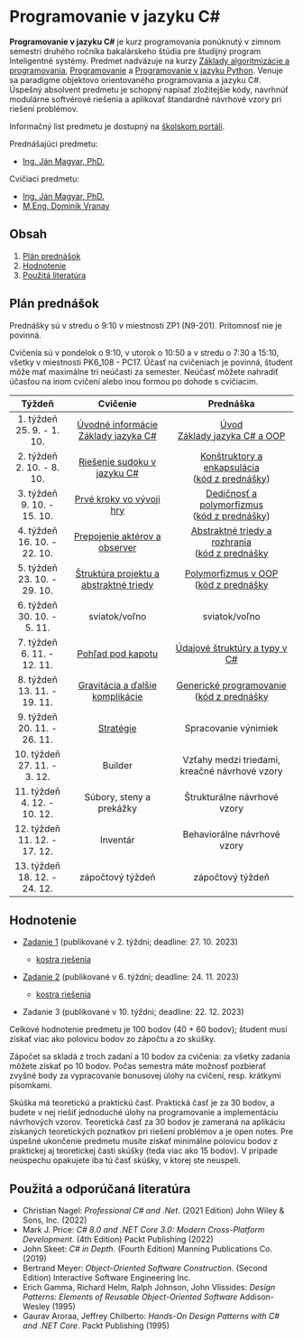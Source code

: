 # Programovanie v jazyku C\#

**Programovanie v jazyku C#** je kurz programovania ponúknutý v zimnom semestri druhého ročníka bakalárskeho štúdia pre študijný program Inteligentné systémy. Predmet nadväzuje na kurzy [Základy algoritmizácie a programovania](https://kurzy.kpi.fei.tuke.sk/zap/), [Programovanie](https://kurzy.kpi.fei.tuke.sk/pvjc/2021/) a [Programovanie v jazyku Python](https://github.com/ianmagyar/introduction-to-python). Venuje sa paradigme objektovo orientovaného programovania a jazyku C#. Úspešný absolvent predmetu je schopný napísať zložitejšie kódy, navrhnúť modulárne softvérové riešenia a aplikovať štandardné návrhové vzory pri riešení problémov.

Informačný list predmetu je dostupný na [školskom portáli](https://maisportal.tuke.sk/portal/studijneProgramy.mais).

Prednášajúci predmetu:

* [Ing. Ján Magyar, PhD.](http://www.cloudai.sk/people-janmagyar/)

Cvičiaci predmetu:

* [Ing. Ján Magyar, PhD.](http://www.cloudai.sk/people-janmagyar/)
* [M.Eng. Dominik Vranay](https://www.cloudai.sk/people-dominikvranay/)

## Obsah
1. [Plán prednášok](#plan)
2. [Hodnotenie](#grading)
3. [Použitá literatúra](#literature)

## Plán prednášok <a name="plan"></a>
Prednášky sú v stredu o 9:10 v miestnosti ZP1 (N9-201). Prítomnosť nie je povinná.

Cvičenia sú v pondelok o 9:10, v utorok o 10:50 a v stredu o 7:30 a 15:10, všetky v miestnosti PK6_108 - PC17. Účasť na cvičeniach je povinná, študent môže mať maximálne tri neúčasti za semester. Neúčasť môžete nahradiť účasťou na inom cvičení alebo inou formou po dohode s cvičiacim.

|              Týždeň             |                         Cvičenie                        |                         Prednáška                       |
|:-------------------------------:|:-------------------------------------------------------:|:-------------------------------------------------------:|
| 1. týždeň<br>25. 9. - 1. 10.    | [Úvodné informácie](lectures/Lecture-00.pdf) <br> [Základy jazyka C#](labs/lab01.md)                    | [Úvod](lectures/Lecture-00.pdf) <br> [Základy jazyka C# a OOP](lectures/Lecture-01.pdf)                       |
| 2. týždeň<br>2. 10. - 8. 10.    | [Riešenie sudoku v jazyku C#](labs/lab02.md)            | [Konštruktory a enkapsulácia](lectures/Lecture-02.pdf) <br> ([kód z prednášky](lectures/codes/Lecture02.zip))                             |
| 3. týždeň<br>9. 10. - 15. 10.   | [Prvé kroky vo vývoji hry](labs/lab03.md)               | [Dedičnosť a polymorfizmus](lectures/Lecture-03.pdf) <br> ([kód z prednášky](lectures/codes/Lecture03.zip))                               |
| 4. týždeň<br>16. 10. - 22. 10.  | [Prepojenie aktérov a observer](labs/lab04.md)                           | [Abstraktné triedy a rozhrania](lectures/Lecture-04.pdf) <br> ([kód z prednášky](lectures/codes/Lecture04.zip)                           |
| 5. týždeň<br>23. 10. - 29. 10.  | [Štruktúra projektu a abstraktné triedy](labs/lab05.md)                  | [Polymorfizmus v OOP](lectures/Lecture-05.pdf) <br> ([kód z prednášky](lectures/codes/Lecture05.zip)                                     |
| 6. týždeň<br>30. 10. - 5. 11.   | sviatok/voľno                                           | sviatok/voľno                                           |
| 7. týždeň<br>6. 11. - 12. 11.   | [Pohľad pod kapotu](labs/lab06.md)                      | [Údajové štruktúry a typy v C#](lectures/Lecture-06.pdf)      |
| 8. týždeň<br>13. 11. - 19. 11.  | [Gravitácia a ďalšie komplikácie](labs/lab07.md)        | [Generické programovanie](lectures/Lecture-07.pdf) <br> ([kód z prednášky](lectures/codes/Lecture07.zip)                                 |
| 9. týždeň<br>20. 11. - 26. 11.  | [Stratégie](labs/lab08.md)                              | Spracovanie výnimiek                                    |
| 10. týždeň<br>27. 11. - 3. 12.  | Builder                                                 | Vzťahy medzi triedami, kreačné návrhové vzory           |
| 11. týždeň<br>4. 12. - 10. 12.  | Súbory, steny a prekážky                                | Štrukturálne návrhové vzory                             |
| 12. týždeň<br>11. 12. - 17. 12. | Inventár                                                | Behaviorálne návrhové vzory                             |
| 13. týždeň<br>18. 12. - 24. 12. | zápočtový týždeň                                        | zápočtový týždeň                                        |

## Hodnotenie <a name="grading"></a>

* [Zadanie 1](assignments/A1.pdf) (publikované v 2. týždni; deadline: 27. 10. 2023)
    * [kostra riešenia](assignments/Assignment1.zip)

* [Zadanie 2](assignments/A2.pdf) (publikované v 6. týždni; deadline: 24. 11. 2023)
    * [kostra riešenia](assignments/Assignment2.zip)

* Zadanie 3 (publikované v 10. týždni; deadline: 22. 12. 2023)

Celkové hodnotenie predmetu je 100 bodov (40 + 60 bodov); študent musí získať viac ako polovicu bodov zo zápočtu a zo skúšky.

Zápočet sa skladá z troch zadaní a 10 bodov za cvičenia: za všetky zadania môžete získať po 10 bodov. Počas semestra máte možnosť pozbierať zvyšné body za vypracovanie bonusovej úlohy na cvičení, resp. krátkymi písomkami.

Skúška má teoretickú a praktickú časť. Praktická časť je za 30 bodov, a budete v nej riešiť jednoduché úlohy na programovanie a implementáciu návrhových vzorov. Teoretická časť za 30 bodov je zameraná na aplikáciu získaných teoretických poznatkov pri riešení problémov a je open notes. Pre úspešné ukončenie predmetu musíte získať minimálne polovicu bodov z praktickej aj teoretickej časti skúšky (teda viac ako 15 bodov). V prípade neúspechu opakujete iba tú časť skúšky, v ktorej ste neuspeli.

## Použitá a odporúčaná literatúra <a name="literature"></a>
* Christian Nagel: *Professional C# and .Net*. (2021 Edition) John Wiley & Sons, Inc. (2022)
* Mark J. Price: *C# 8.0 and .NET Core 3.0: Modern Cross-Platform Development*. (4th Edition) Packt Publishing (2022)
* John Skeet: *C# in Depth*. (Fourth Edition) Manning Publications Co. (2019)
* Bertrand Meyer: *Object-Oriented Software Construction*. (Second Edition) Interactive Software Engineering Inc.
* Erich Gamma, Richard Helm, Ralph Johnson, John Vlissides: *Design Patterns: Elements of Reusable Object-Oriented Software* Addison-Wesley (1995)
* Gaurav Aroraa, Jeffrey Chilberto: *Hands-On Design Patterns with C# and .NET Core*. Packt Publishing (1995)
